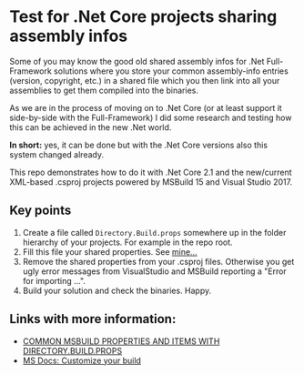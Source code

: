 # Test for .Net Core projects sharing assembly infos

Some of you may know the good old shared assembly infos for .Net Full-Framework solutions where you store your common assembly-info entries (version, copyright, etc.) in a shared file which you then link into all your assemblies to get them compiled into the binaries.

As we are in the process of moving on to .Net Core (or at least support it side-by-side with the Full-Framework) I did some research and testing how this can be achieved in the new .Net world.

**In short:** yes, it can be done but with the .Net Core versions also this system changed already.

This repo demonstrates how to do it with .Net Core 2.1 and the new/current XML-based .csproj projects powered by MSBuild 15 and Visual Studio 2017.

## Key points

1. Create a file called `Directory.Build.props` somewhere up in the folder hierarchy of your projects. For example in the repo root.
1. Fill this file your shared properties. See [mine...](Directory.Build.props)
1. Remove the shared properties from your .csproj files. Otherwise you get ugly error messages from VisualStudio and MSBuild reporting a "Error for importing ...".
1. Build your solution and check the binaries. Happy.

## Links with more information:

- [COMMON MSBUILD PROPERTIES AND ITEMS WITH DIRECTORY.BUILD.PROPS](https://www.thomaslevesque.com/2017/09/18/common-msbuild-properties-and-items-with-directory-build-props/)
- [MS Docs: Customize your build](https://docs.microsoft.com/en-us/visualstudio/msbuild/customize-your-build)
